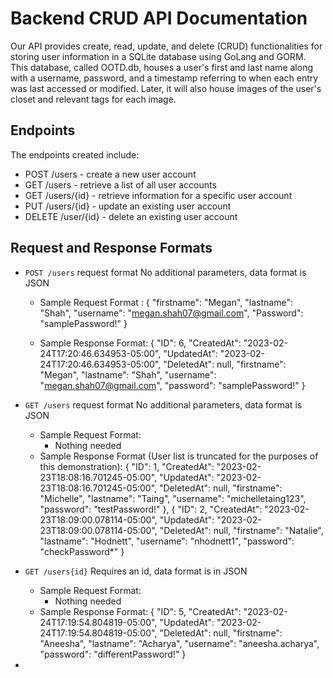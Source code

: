 # Backend CRUD API Documentation

Our API provides create, read, update, and delete (CRUD) functionalities for storing user information in a SQLite database using GoLang and GORM. This database, called OOTD.db, houses a user's first and last name along with a username, password, and a timestamp referring to when each entry was last accessed or modified. Later, it will also house images of the user's closet and relevant tags for each image.

## Endpoints

The endpoints created include:
- POST /users - create a new user account
- GET /users - retrieve a list of all user accounts
- GET /users/{id} - retrieve information for a specific user account
- PUT /users/{id} - update an existing user account
- DELETE /user/{id} - delete an existing user account

## Request and Response Formats 
- `POST /users` request format
No additional parameters, data format is JSON
  - Sample Request Format :
  {
    "firstname": "Megan",
    "lastname": "Shah",
    "username": "megan.shah07@gmail.com",
    "Password": "samplePassword!"
  }
  
  - Sample Response Format:
  {
    "ID": 6,
    "CreatedAt": "2023-02-24T17:20:46.634953-05:00",
    "UpdatedAt": "2023-02-24T17:20:46.634953-05:00",
    "DeletedAt": null,
    "firstname": "Megan",
    "lastname": "Shah",
    "username": "megan.shah07@gmail.com",
    "password": "samplePassword!"
  }
  
- `GET /users` request format
No additional parameters, data format is JSON
  - Sample Request Format:
    - Nothing needed
  - Sample Response Format (User list is truncated for the purposes of this demonstration):
  {
        "ID": 1,
        "CreatedAt": "2023-02-23T18:08:16.701245-05:00",
        "UpdatedAt": "2023-02-23T18:08:16.701245-05:00",
        "DeletedAt": null,
        "firstname": "Michelle",
        "lastname": "Taing",
        "username": "michelletaing123",
        "password": "testPassword!"
    },
    {
        "ID": 2,
        "CreatedAt": "2023-02-23T18:09:00.078114-05:00",
        "UpdatedAt": "2023-02-23T18:09:00.078114-05:00",
        "DeletedAt": null,
        "firstname": "Natalie",
        "lastname": "Hodnett",
        "username": "nhodnett1",
        "password": "checkPassword*"
    }
    
- `GET /users{id}`
  Requires an id, data format is in JSON
    - Sample Request Format:
      - Nothing needed
    - Sample Response Format:
    {
    "ID": 5,
    "CreatedAt": "2023-02-24T17:19:54.804819-05:00",
    "UpdatedAt": "2023-02-24T17:19:54.804819-05:00",
    "DeletedAt": null,
    "firstname": "Aneesha",
    "lastname": "Acharya",
    "username": "aneesha.acharya",
    "password": "differentPassword!"
    }
    
 - 
